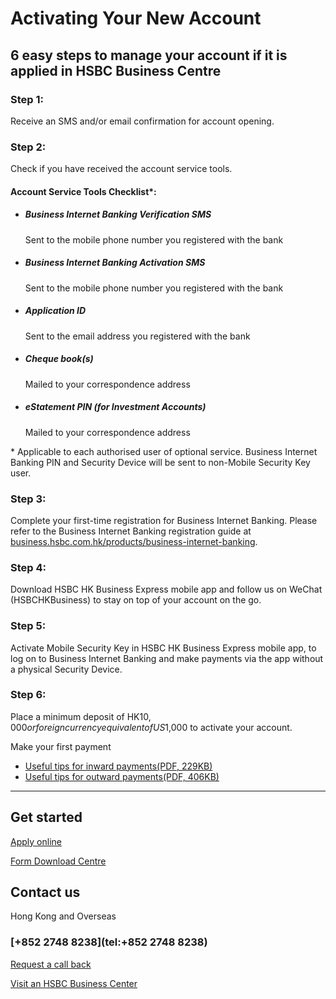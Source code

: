 # Activating Your New Account

## 6 easy steps to manage your account if it is applied in HSBC Business Centre

### **Step 1:**

Receive an SMS and/or email confirmation for account opening.

### **Step 2:**

Check if you have received the account service tools.

#### Account Service Tools Checklist\*:

* ##### Business Internet Banking Verification SMS

  Sent to the mobile phone number you registered with the bank
* ##### Business Internet Banking Activation SMS

  Sent to the mobile phone number you registered with the bank
* ##### Application ID

  Sent to the email address you registered with the bank
* ##### Cheque book(s)

  Mailed to your correspondence address
* ##### eStatement PIN (for Investment Accounts)

  Mailed to your correspondence address

\* Applicable to each authorised user of optional service. Business Internet Banking PIN and Security Device will be sent to non-Mobile Security Key user.

### **Step 3:**

Complete your first-time registration for Business Internet Banking. Please refer to the Business Internet Banking registration guide at [business.hsbc.com.hk/products/business-internet-banking](/en-gb/products/business-internet-banking).

### **Step 4:**

Download HSBC HK Business Express mobile app and follow us on WeChat (HSBCHKBusiness) to stay on top of your account on the go.

### **Step 5:**

Activate Mobile Security Key in HSBC HK Business Express mobile app, to log on to Business Internet Banking and make payments via the app without a physical Security Device.

### **Step 6:**

Place a minimum deposit of HK$10,000 or foreign currency equivalent of US$1,000 to activate your account.

Make your first payment

* [Useful tips for inward payments(PDF, 229KB)](https://www.business.hsbc.com.hk/-/media/library/business-hk/pdfs/en/rem144en.pdf)
* [Useful tips for outward payments(PDF, 406KB)](https://www.business.hsbc.com.hk/-/media/library/business-hk/pdfs/en/rem165en.pdf)

---

## Get started

[Apply online](https://www.online-banking.business.hsbc.com.hk/portalserver/onboarding/en-us/account-opening)

[Form Download Centre](/en-gb/help-centre/business-forms/account-services-forms)

## Contact us

Hong Kong and Overseas

### [+852 2748 8238](tel:+852 2748 8238)

[Request a call back](https://www.business.hsbc.com.hk/en-gb/arrange-a-call-back-general?pid=HBHK:EHYS:EHYS:PS:CMB:DIG:PRO:0621:001:GEN)

[Visit an HSBC Business Center](/en-gb/products/hsbc-business-centres)